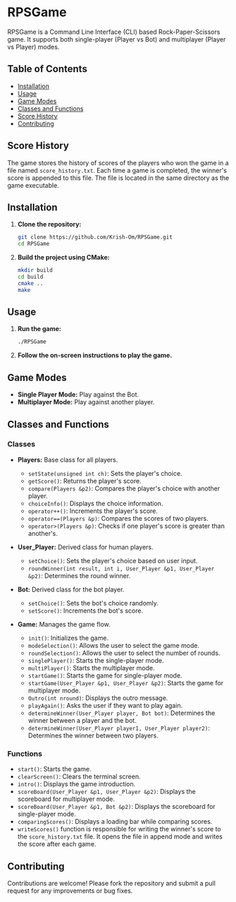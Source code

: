 # RPSGame

RPSGame is a Command Line Interface (CLI) based Rock-Paper-Scissors game. It supports both single-player (Player vs Bot) and multiplayer (Player vs Player) modes.

## Table of Contents
- [Installation](#installation)
- [Usage](#usage)
- [Game Modes](#game-modes)
- [Classes and Functions](#classes-and-functions)
- [Score History](#score-history)
- [Contributing](#contributing)


## Score History
The game stores the history of scores of the players who won the game in a file named `score_history.txt`. Each time a game is completed, the winner's score is appended to this file. The file is located in the same directory as the game executable.
## Installation

1. **Clone the repository:**
    ```sh
    git clone https://github.com/Krish-Om/RPSGame.git
    cd RPSGame
    ```

2. **Build the project using CMake:**
    ```sh
    mkdir build
    cd build
    cmake ..
    make
    ```

## Usage

1. **Run the game:**
    ```sh
    ./RPSGame
    ```

2. **Follow the on-screen instructions to play the game.**

## Game Modes

- **Single Player Mode:** Play against the Bot.
- **Multiplayer Mode:** Play against another player.

## Classes and Functions

### Classes

- **Players:** Base class for all players.
  - `setState(unsigned int ch)`: Sets the player's choice.
  - `getScore()`: Returns the player's score.
  - `compare(Players &p2)`: Compares the player's choice with another player.
  - `choiceInfo()`: Displays the choice information.
  - `operator++()`: Increments the player's score.
  - `operator==(Players &p)`: Compares the scores of two players.
  - `operator>(Players &p)`: Checks if one player's score is greater than another's.


- **User\_Player:** Derived class for human players.
  - `setChoice()`: Sets the player's choice based on user input.
  - `roundWinner(int result, int i, User_Player &p1, User_Player &p2)`: Determines the round winner.


- **Bot:** Derived class for the bot player.
  - `setChoice()`: Sets the bot's choice randomly.
  - `setScore()`: Increments the bot's score.


- **Game:** Manages the game flow.
  - `init()`: Initializes the game.
  - `modeSelection()`: Allows the user to select the game mode.
  - `roundSelection()`: Allows the user to select the number of rounds.
  - `singlePlayer()`: Starts the single-player mode.
  - `multiPlayer()`: Starts the multiplayer mode.
  - `startGame()`: Starts the game for single-player mode.
  - `startGame(User_Player &p1, User_Player &p2)`: Starts the game for multiplayer mode.
  - `Outro(int nround)`: Displays the outro message.
  - `playAgain()`: Asks the user if they want to play again.
  - `determineWinner(User_Player player, Bot bot)`: Determines the winner between a player and the bot.
  - `determineWinner(User_Player player1, User_Player player2)`: Determines the winner between two players.

### Functions

- `start()`: Starts the game.
- `clearScreen()`: Clears the terminal screen.
- `intro()`: Displays the game introduction.
- `scoreBoard(User_Player &p1, User_Player &p2)`: Displays the scoreboard for multiplayer mode.
- `scoreBoard(User_Player &p1, Bot &p2)`: Displays the scoreboard for single-player mode.
- `comparingScores()`: Displays a loading bar while comparing scores.
- `writeScores()` function is responsible for writing the winner's score to the `score_history.txt` file. It opens the file in append mode and writes the score after each game.
## Contributing

Contributions are welcome! Please fork the repository and submit a pull request for any improvements or bug fixes.
